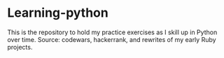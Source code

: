 # Learning-python
This is the repository to hold my practice exercises as I skill up in Python over time.
Source: codewars, hackerrank, and rewrites of my early Ruby projects.
